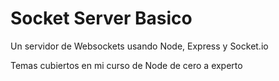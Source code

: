 # Socket Server Basico

Un servidor de Websockets usando Node, Express y Socket.io

Temas cubiertos en mi curso de Node de cero a experto
